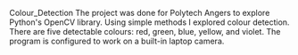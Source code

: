 Colour_Detection
The project was done for Polytech Angers to explore Python's OpenCV library. 
Using simple methods I explored colour detection.
There are five detectable colours: red, green, blue, yellow, and violet.
The program is configured to work on a built-in laptop camera.
